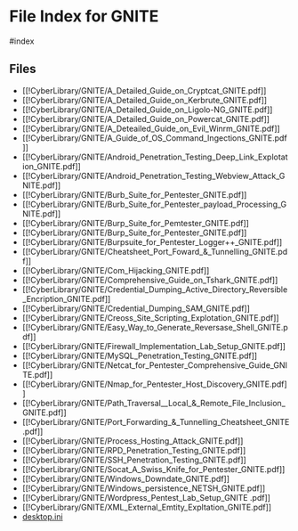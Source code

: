 # File Index for GNITE
#index

## Files

- [[!CyberLibrary/GNITE/A_Detailed_Guide_on_Cryptcat_GNITE.pdf]]
- [[!CyberLibrary/GNITE/A_Detailed_Guide_on_Kerbrute_GNITE.pdf]]
- [[!CyberLibrary/GNITE/A_Detailed_Guide_on_Ligolo-NG_GNITE.pdf]]
- [[!CyberLibrary/GNITE/A_Detailed_Guide_on_Powercat_GNITE.pdf]]
- [[!CyberLibrary/GNITE/A_Deteailed_Guide_on_Evil_Winrm_GNITE.pdf]]
- [[!CyberLibrary/GNITE/A_Guide_of_OS_Command_Ingections_GNITE.pdf]]
- [[!CyberLibrary/GNITE/Android_Penetration_Testing_Deep_Link_Explotation_GNITE.pdf]]
- [[!CyberLibrary/GNITE/Android_Penetration_Testing_Webview_Attack_GNITE.pdf]]
- [[!CyberLibrary/GNITE/Burb_Suite_for_Pentester_GNITE.pdf]]
- [[!CyberLibrary/GNITE/Burb_Suite_for_Pentester_payload_Processing_GNITE.pdf]]
- [[!CyberLibrary/GNITE/Burp_Suite_for_Pemtester_GNITE.pdf]]
- [[!CyberLibrary/GNITE/Burp_Suite_for_Pentester_GNITE.pdf]]
- [[!CyberLibrary/GNITE/Burpsuite_for_Pentester_Logger++_GNITE.pdf]]
- [[!CyberLibrary/GNITE/Cheatsheet_Port_Foward_&_Tunnelling_GNITE.pdf]]
- [[!CyberLibrary/GNITE/Com_Hijacking_GNITE.pdf]]
- [[!CyberLibrary/GNITE/Comprehensive_Guide_on_Tshark_GNITE.pdf]]
- [[!CyberLibrary/GNITE/Credential_Dumping_Active_Directory_Reversible_Encription_GNITE.pdf]]
- [[!CyberLibrary/GNITE/Credential_Dumping_SAM_GNITE.pdf]]
- [[!CyberLibrary/GNITE/Creoss_Site_Scripting_Explotation_GNITE.pdf]]
- [[!CyberLibrary/GNITE/Easy_Way_to_Generate_Reversase_Shell_GNITE.pdf]]
- [[!CyberLibrary/GNITE/Firewall_Implementation_Lab_Setup_GNITE.pdf]]
- [[!CyberLibrary/GNITE/MySQL_Penetration_Testing_GNITE.pdf]]
- [[!CyberLibrary/GNITE/Netcat_for_Pentester_Comprehensive_Guide_GNITE.pdf]]
- [[!CyberLibrary/GNITE/Nmap_for_Pentester_Host_Discovery_GNITE.pdf]]
- [[!CyberLibrary/GNITE/Path_Traversal__Local_&_Remote_File_Inclusion_GNITE.pdf]]
- [[!CyberLibrary/GNITE/Port_Forwarding_&_Tunnelling_Cheatsheet_GNITE.pdf]]
- [[!CyberLibrary/GNITE/Process_Hosting_Attack_GNITE.pdf]]
- [[!CyberLibrary/GNITE/RPD_Penetration_Testing_GNITE.pdf]]
- [[!CyberLibrary/GNITE/SSH_Penetration_Testing_GNITE.pdf]]
- [[!CyberLibrary/GNITE/Socat_A_Swiss_Knife_for_Pentester_GNITE.pdf]]
- [[!CyberLibrary/GNITE/Windows_Downdate_GNITE.pdf]]
- [[!CyberLibrary/GNITE/Windows_persistence_NETSH_GNITE.pdf]]
- [[!CyberLibrary/GNITE/Wordpress_Pentest_Lab_Setup_GNITE .pdf]]
- [[!CyberLibrary/GNITE/XML_External_Emtity_Expltation_GNITE.pdf]]
- [desktop.ini](https://github.com/Grado-en-Gestion-de-la-Ciberseguridad/1-Ciberseguridad-web/tree/v4/content/%21CyberLibrary/GNITE/desktop.ini)
